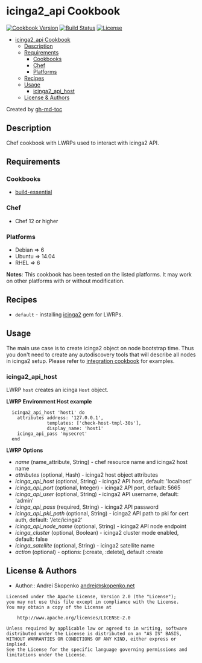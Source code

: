 # icinga2_api Cookbook

[![Cookbook Version](https://img.shields.io/cookbook/v/icinga2_api.svg)](https://supermarket.chef.io/cookbooks/icinga2_api)
[![Build Status](https://secure.travis-ci.org/scopenco/chef-icinga2_api.png?branch=master)](http://travis-ci.org/scopenco/chef-icinga2_api)
[![License](https://img.shields.io/badge/license-Apache_2-blue.svg)](https://www.apache.org/licenses/LICENSE-2.0)

   * [icinga2_api Cookbook](#icinga2_api-cookbook)
      * [Description](#description)
      * [Requirements](#requirements)
         * [Cookbooks](#cookbooks)
         * [Chef](#chef)
         * [Platforms](#platforms)
      * [Recipes](#recipes)
      * [Usage](#usage)
         * [icinga2_api_host](#icinga2_api_host)
      * [License &amp; Authors](#license--authors)

Created by [gh-md-toc](https://github.com/ekalinin/github-markdown-toc)

## Description

Chef cookbook with LWRPs used to interact with icinga2 API.

## Requirements

### Cookbooks

- [build-essential](https://supermarket.chef.io/cookbooks/build-essential)

### Chef

* Chef 12 or higher

### Platforms

* Debian => 6
* Ubuntu => 14.04
* RHEL => 6

**Notes**: This cookbook has been tested on the listed platforms. It may work on other platforms with or without modification.

## Recipes

* `default` - installing [icinga2](https://github.com/bodsch/ruby-icinga2/) gem for LWRPs.

## Usage

The main use case is to create icinga2 object on node bootstrap time. Thus you don't need to create any autodiscovery tools that will describe all nodes in icinga2 setup.
Please refer to [integration cookbook](https://github.com/scopenco/chef-icinga2_api/blob/master/test/fixtures/cookbooks/test/recipes/default.rb) for examples.

### icinga2_api_host

LWRP `host` creates an icinga `Host` object.

**LWRP Environment Host example**

```
  icinga2_api_host 'host1' do
    attributes address: '127.0.0.1',
               templates: ['check-host-tmpl-30s'],
               display_name: 'host1'
    icinga_api_pass 'mysecret'
  end
```

**LWRP Options**

- *name* (name_attribute, String)           - chef resource name and icinga2 host name
- *attributes* (optional, Hash)             - icinga2 host object attributes
- *icinga_api_host* (optional, String)      - icinga2 API host, default: 'localhost'
- *icinga_api_port* (optional, Integer)     - icinga2 API port, default: 5665
- *icinga_api_user* (optional, String)      - icinga2 API username, default: 'admin'
- *icinga_api_pass* (required, String)      - icinga2 API password
- *icinga_api_pki_path* (optional, String)  - icinga2 API path to pki for cert auth, default: '/etc/icinga2' 
- *icinga_api_node_name* (optional, String) - icinga2 API node endpoint
- *icinga_cluster* (optional, Boolean)      - icinga2 cluster mode enabled, default: false
- *icinga_satellite* (optional, String)     - icinga2 satellite name
- *action* (optional)                       - options: [:create, :delete], default :create

## License & Authors
- Author:: Andrei Skopenko <andrei@skopenko.net>

```text
Licensed under the Apache License, Version 2.0 (the "License");
you may not use this file except in compliance with the License.
You may obtain a copy of the License at

    http://www.apache.org/licenses/LICENSE-2.0

Unless required by applicable law or agreed to in writing, software
distributed under the License is distributed on an "AS IS" BASIS,
WITHOUT WARRANTIES OR CONDITIONS OF ANY KIND, either express or implied.
See the License for the specific language governing permissions and
limitations under the License.
```

